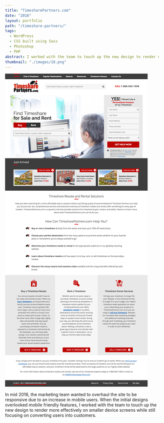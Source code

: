 ```yaml
---
title: "TimesharePartners.com"
date: "2016"
layout: portfolio
path: "/timeshare-partners/"
tags:
  - WordPress
  - CSS built using Sass
  - Photoshop
  - PHP
abstract: I worked with the team to touch up the new design to render more effectively on smaller device screens while still focusing on converting users into customers.
thumbnail: "./images/18.png"
---
```

![](./images/18.png)

In mid 2016, the marketing team wanted to overhaul the site to be responsive due to an increase in mobile users. When the initial designs overlooked mobile friendly features, I worked with the team to touch up the new design to render more effectively on smaller device screens while still focusing on converting users into customers.